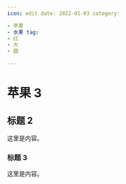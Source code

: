 ```yaml
---
icon: edit date: 2022-01-03 category:

- 苹果
- 水果 tag:
- 红
- 大
- 圆

---
```


# 苹果 3

## 标题 2

这里是内容。

### 标题 3

这里是内容。
